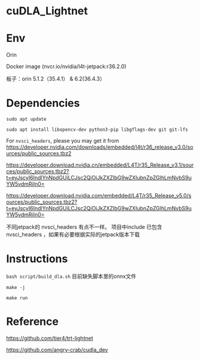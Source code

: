 # cuDLA_Lightnet


# Env


Orin


Docker image (nvcr.io/nvidia/l4t-jetpack:r36.2.0)

板子：orin 5.1.2（35.4.1） & 6.2(36.4.3）


# Dependencies


`sudo apt update`


`sudo apt install libopencv-dev python3-pip libgflags-dev git git-lfs`

For `nvsci_headers`, please you may get it from https://developer.nvidia.com/downloads/embedded/l4t/r36_release_v3.0/sources/public_sources.tbz2

https://developer.download.nvidia.cn/embedded/L4T/r35_Release_v3.1/sources/public_sources.tbz2?t=eyJscyI6IndlYnNpdGUiLCJsc2QiOiJkZXZlbG9wZXIubnZpZGlhLmNvbS9uYW5vdmRiIn0=

https://developer.download.nvidia.com/embedded/L4T/r35_Release_v5.0/sources/public_sources.tbz2?t=eyJscyI6IndlYnNpdGUiLCJsc2QiOiJkZXZlbG9wZXIubnZpZGlhLmNvbS9uYW5vdmRiIn0=

不同jetpack的 nvsci_headers 有点不一样。 项目中include 已包含 nvsci_headers ，如果有必要根据实际的jetpack版本下载


# Instructions


`bash script/build_dla.sh`   目前缺失脚本里的onnx文件


`make -j`


`make run`


# Reference


https://github.com/tier4/trt-lightnet


https://github.com/angry-crab/cudla_dev

